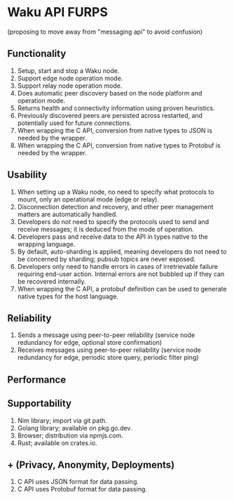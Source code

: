 # Waku API FURPS

(proposing to move away from "messaging api" to avoid confusion)

## Functionality

1. Setup, start and stop a Waku node.
2. Support edge node operation mode.
3. Support relay node operation mode.
4. Does automatic peer discovery based on the node platform and operation mode.
5. Returns health and connectivity information using proven heuristics.
6. Previously discovered peers are persisted across restarted, and potentially used for future connections.
7. When wrapping the C API, conversion from native types to JSON is needed by the wrapper.
8. When wrapping the C API, conversion from native types to Protobuf is needed by the wrapper.

## Usability

1. When setting up a Waku node, no need to specify what protocols to mount, only an operational mode (edge or relay).
2. Disconnection detection and recovery, and other peer management matters are automatically handled.
3. Developers do not need to specify the protocols used to send and receive messages; it is deduced from the mode of operation.
4. Developers pass and receive data to the API in types native to the wrapping language.
5. By default, auto-sharding is applied, meaning developers do not need to be concerned by sharding; pubsub topics are never exposed.
6. Developers only need to handle errors in cases of irretrievable failure requiring end-user action. Internal errors are not bubbled up if they can be recovered internally.
7. When wrapping the C API, a protobuf definition can be used to generate native types for the host language.

## Reliability

1. Sends a message using peer-to-peer reliability (service node redundancy for edge, optional store confirmation)
2. Receives messages using peer-to-peer reliability (service node redundancy for edge, periodic store query, periodic filter ping)

## Performance

## Supportability

1. Nim library; import via git path.
2. Golang library; available on pkg.go.dev.
3. Browser; distribution via npmjs.com.
4. Rust; available on crates.io.

## + (Privacy, Anonymity, Deployments)

1. C API uses JSON format for data passing.
2. C API uses Protobuf format for data passing.